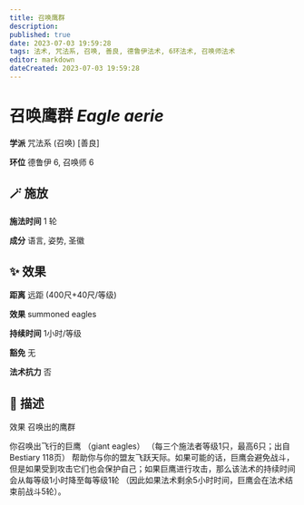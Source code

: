 ```yaml
---
title: 召唤鹰群
description: 
published: true
date: 2023-07-03 19:59:28
tags: 法术, 咒法系, 召唤, 善良, 德鲁伊法术, 6环法术, 召唤师法术
editor: markdown
dateCreated: 2023-07-03 19:59:28
---
```


# **召唤鹰群** *Eagle aerie*

**学派** 咒法系 (召唤) \[善良\] 

**环位** 德鲁伊 6, 召唤师 6

## 🪄 施放

**施法时间** 1 轮

**成分** 语言, 姿势, 圣徽

## ✨ 效果  

**距离** 远距 (400尺+40尺/等级) 

**效果** summoned eagles 

**持续时间** 1小时/等级 

**豁免** 无

**法术抗力** 否

## 📖 描述

效果          召唤出的鹰群

你召唤出飞行的巨鹰 （giant eagles）  （每三个施法者等级1只，最高6只；出自Bestiary 118页） 帮助你与你的盟友飞跃天际。如果可能的话，巨鹰会避免战斗，但是如果受到攻击它们也会保护自己；如果巨鹰进行攻击，那么该法术的持续时间会从每等级1小时降至每等级1轮 （因此如果法术剩余5小时时间，巨鹰会在法术结束前战斗5轮）。
    
